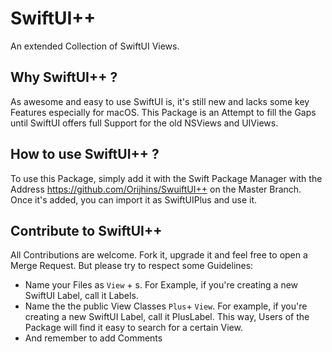 # SwiftUI++

An extended Collection of SwiftUI Views.

## Why SwiftUI++ ?

As awesome and easy to use SwiftUI is, it's still new and lacks some key Features especially for macOS. This Package is an Attempt to fill the Gaps until SwiftUI offers full Support for the old NSViews and UIViews.

## How to use SwiftUI++ ?

To use this Package, simply add it with the Swift Package Manager with the Address https://github.com/Orijhins/SwuiftUI++ on the Master Branch. Once it's added, you can import it as SwiftUIPlus and use it.

## Contribute to SwiftUI++

All Contributions are welcome. Fork it, upgrade it and feel free to open a Merge Request. But please try to respect some Guidelines:
- Name your Files as `View` + s. For Example, if you're creating a new SwiftUI Label, call it Labels.
- Name the the public View Classes `Plus`+ `View`. For example, if you're creating a new SwiftUI Label, call it PlusLabel. This way, Users of the Package will find it easy to search for a certain View. 
- And remember to add Comments
